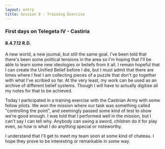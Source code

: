 ```yaml
---
layout: entry
title: Session 0 - Training Exercise
---
```


<div class="header-row">
    <h3>First days on Telegeta IV - Castiria</h3>
    <h4>8.4.7.12 <span class="small-text">R.D.</span></h4>
</div>

A new world, a new journal, but still the same goal. I've been told that there's been some political tensions in the area so I'm hoping that I'll be able to learn some new ideologies or beliefs from it all. I remain hopeful that I can create the Unified Belief before I die, but I must admit that there are times where I feel I am collecting pieces of a puzzle that don't go together with what I've scribed so far. At the very least, my work can be used as an archive of different belief systems. Though I will have to actually digitise all my notes for that to be achieved. 

Today I participated in a training exercise with the Castirian Army with some fellow pilots. We won the mission where our task was something called "controlling the point", and seemingly passed some kind of test to show we're good enough. I was told that I performed well in the mission, but I can't say I can tell why. Anybody can swing a sword, children do it for play even, so how is what I do anything special or noteworthy. 

I understand that I'll get to meet my team soon at some kind of chateau. I hope they prove to be interesting or remarkable in some way.
